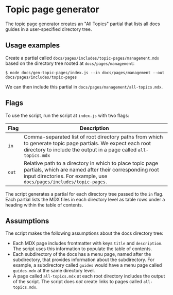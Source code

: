 # Topic page generator

The topic page generator creates an "All Topics" partial that lists all docs
guides in a user-specified directory tree.

## Usage examples

Create a partial called `docs/pages/includes/topic-pages/management.mdx` based
on the directory tree rooted at `docs/pages/management`:

```
$ node docs/gen-topic-pages/index.js --in docs/pages/management --out docs/pages/includes/topic-pages
```

We can then include this partial in `docs/pages/management/all-topics.mdx`.

## Flags

To use the script, run the script at `index.js` with two flags:

|Flag|Description|
|---|---|
|`in`|Comma-separated list of root directory paths from which to generate topic page partials. We expect each root directory to include the output in a page called `all-topics.mdx`|
|`out`|Relative path to a directory in which to place topic page partials, which are named after their corresponding root input directories. For example, use `docs/pages/includes/topic-pages.`|

The script generates a partial for each directory tree passed to the `in` flag.
Each partial lists the MDX files in each directory level as table rows under a
heading within the table of contents.

## Assumptions

The script makes the following assumptions about the docs directory tree:

- Each MDX page includes frontmatter with keys `title` and `description`. The
  script uses this information to populate the table of contents.
- Each subdirectory of the docs has a menu page, named after the subdirectory,
  that provides information about the subdirectory. For example, a subdirectory
  called `guides` would have a menu page called `guides.mdx` at the same
  directory level.
- A page called `all-topics.mdx` at each root directory includes the output of
  the script. The script does _not_ create links to pages called
  `all-topics.mdx`.
